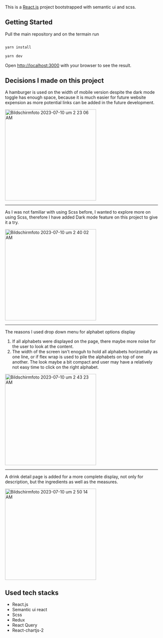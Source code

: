 This is a [React.js]([https://nextjs.org/](https://react.dev/)) project bootstrapped with semantic ui and scss.

## Getting Started

Pull the main repository and on the termain run


```bash

yarn install

yarn dev

```

Open [http://localhost:3000](http://localhost:3000) with your browser to see the result.


## Decisions I made on this project

A hamburger is used on the width of mobile version despite the dark mode toggle has enough space, because it is much easier for future website expension as more potential links can be added in the future development.

<img width="300" alt="Bildschirmfoto 2023-07-10 um 2 23 06 AM" src="https://github.com/Jimmywu987/cocktail-finder/assets/65562227/73d37ed6-aea9-4974-a096-a0a5058badf1">

-------------------
As I was not familiar with using Scss before, I wanted to explore more on using Scss, therefore I have added Dark mode feature on this project to give it a try.

<img width="300" alt="Bildschirmfoto 2023-07-10 um 2 40 02 AM" src="https://github.com/Jimmywu987/cocktail-finder/assets/65562227/a3f19d48-91d1-43a2-bd15-80b92ecb9ded">

--------------------
The reasons I used drop down menu for alphabet options display
1. If all alphabets were displayed on the page, there maybe more noise for the user to look at the content.
2. The width of the screen isn't enoguh to hold all alphabets horizontally as one line, or if flex wrap is used to pile the alphabets on top of one another. The look maybe a bit compact and user may have a relatively not easy time to click on the right alphabet.

<img width="300" alt="Bildschirmfoto 2023-07-10 um 2 43 23 AM" src="https://github.com/Jimmywu987/cocktail-finder/assets/65562227/51f105e7-329f-416c-a9d5-d03730a931c1">

-------------------
A drink detail page is added for a more complete display, not only for description, but the ingredients as well as the measures.

<img width="300" alt="Bildschirmfoto 2023-07-10 um 2 50 14 AM" src="https://github.com/Jimmywu987/cocktail-finder/assets/65562227/2b627338-08d2-4ac8-9729-04e76604da8d">

## Used tech stacks 

- React.js
- Semantic ui react
- Scss
- Redux
- React Query
- React-chartjs-2

